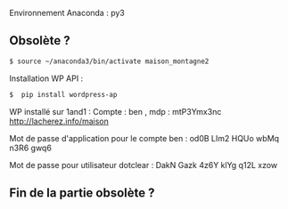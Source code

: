 Environnement Anaconda : py3

## Obsolète ?
```bash
$ source ~/anaconda3/bin/activate maison_montagne2
```

Installation WP API :

```bash
$  pip install wordpress-ap
```

WP installé sur 1and1 :
Compte : ben , mdp : mtP3Ymx3nc
http://lacherez.info/maison

Mot de passe d'application pour le compte ben : od0B LIm2 HQUo wbMq n3R6 gwq6

Mot de passe pour utilisateur dotclear : DakN Gazk 4z6Y klYg q12L xzow

## Fin de la partie obsolète ?
